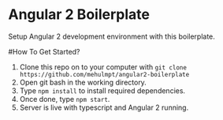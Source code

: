 # Angular 2 Boilerplate
Setup Angular 2 development environment with this boilerplate.

#How To Get Started?

1. Clone this repo on to your computer with `git clone https://github.com/mehulmpt/angular2-boilerplate`
2. Open git bash in the working directory.
3. Type `npm install` to install required dependencies.
4. Once done, type `npm start`.
5. Server is live with typescript and Angular 2 running.

